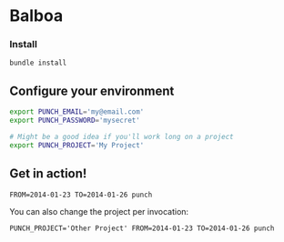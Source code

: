 # Balboa

### Install
```console
bundle install
```

## Configure your environment

```sh
export PUNCH_EMAIL='my@email.com'
export PUNCH_PASSWORD='mysecret'

# Might be a good idea if you'll work long on a project
export PUNCH_PROJECT='My Project'
```

## Get in action!

```console
FROM=2014-01-23 TO=2014-01-26 punch
```

You can also change the project per invocation:

```console
PUNCH_PROJECT='Other Project' FROM=2014-01-23 TO=2014-01-26 punch
```
